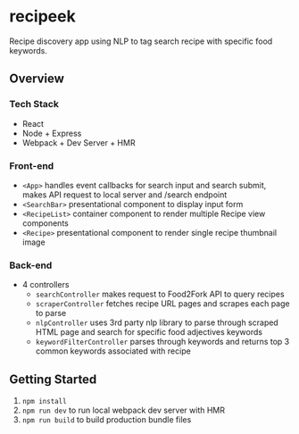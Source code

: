 # recipeek
Recipe discovery app using NLP to tag search recipe with specific food keywords.

## Overview

### Tech Stack
- React
- Node + Express
- Webpack + Dev Server + HMR

### Front-end
  - ``<App>`` handles event callbacks for search input and search submit, makes API request to local server and /search endpoint
  - ``<SearchBar>`` presentational component to display input form
  - ``<RecipeList>`` container component to render multiple Recipe view components
  - ``<Recipe>`` presentational component to render single recipe thumbnail image

### Back-end
- 4 controllers
  - ``searchController`` makes request to Food2Fork API to query recipes
  - ``scraperController`` fetches recipe URL pages and scrapes each page to parse
  - ``nlpController`` uses 3rd party nlp library to parse through scraped HTML page and search for specific food adjectives keywords
  - ``keywordFilterController`` parses through keywords and returns top 3 common keywords associated with recipe

## Getting Started

1. ``npm install``
2. ``npm run dev`` to run local webpack dev server with HMR
3. ``npm run build`` to build production bundle files
